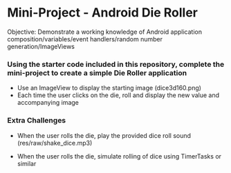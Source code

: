 # Mini-Project - Android Die Roller

Objective: Demonstrate a working knowledge of Android application composition/variables/event handlers/random number generation/ImageViews

### Using the starter code included in this repository, complete the mini-project to create a simple Die Roller application

* Use an ImageView to display the starting image (dice3d160.png)
* Each time the user clicks on the die, roll and display the new value and accompanying image

### Extra Challenges

* When the user rolls the die, play the provided dice roll sound (res/raw/shake_dice.mp3)

* When the user rolls the die, simulate rolling of dice using TimerTasks or similar

